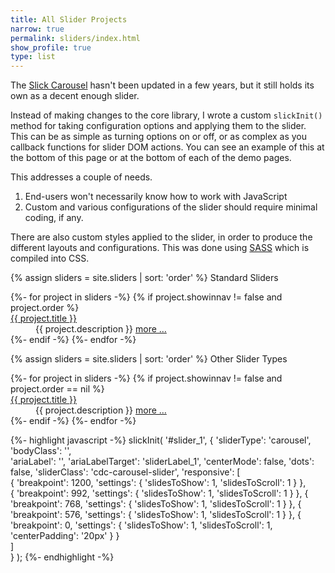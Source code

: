 ```yaml
---
title: All Slider Projects
narrow: true
permalink: sliders/index.html
show_profile: true
type: list
---
```


<p>The <a href="http://kenwheeler.github.io/slick/">Slick Carousel</a> hasn't been updated in a few years, but it still holds its own as a decent enough slider.</p>
<p>Instead of making changes to the core library, I wrote a custom <code>slickInit()</code> method for taking configuration options and applying them to the slider. This can be as simple as turning options on or off, or as complex as you callback functions for slider DOM actions. You can see an example of this at the bottom of this page or at the bottom of each of the demo pages.</p>

<p>This addresses a couple of needs.</p>
<ol>
    <li>End-users won't necessarily know how to work with JavaScript</li>
    <li>Custom and various configurations of the slider should require minimal coding, if any.</li>
</ol>
<p>There are also custom styles applied to the slider, in order to produce the different layouts and configurations. This was done using <a href="https://sass-lang.com/">SASS</a> which is compiled into CSS.</p>

{% assign sliders = site.sliders | sort: 'order' %}
<span class="display-5">Standard Sliders</span>
<dl>
    {%- for project in sliders -%}
    {% if project.showinnav != false and project.order %}
    <dt><a class="text-body" href="{{ site.baseurl }}{{ project.url }}">{{ project.title }}</a></dt>
    <dd class="ml-5">{{ project.description }} <a href="{{ site.baseurl }}{{ project.url }}">more &hellip;</a></dd>
    {%- endif -%}
    {%- endfor -%}
</dl>

{% assign sliders = site.sliders | sort: 'order'  %}
<span class="display-5">Other Slider Types</span>
<dl>
    {%- for project in sliders -%}
    {% if project.showinnav != false and project.order == nil %}
    <dt><a class="text-body" href="{{ site.baseurl }}{{ project.url }}">{{ project.title }}</a></dt>
    <dd class="ml-5">{{ project.description }} <a href="{{ site.baseurl }}{{ project.url }}">more &hellip;</a></dd>
    {%- endif -%}
    {%- endfor -%}
</dl>

{%- highlight javascript -%}
slickInit( '#slider_1', {
    'sliderType': 'carousel',
    'bodyClass': '',        
    'ariaLabel': '',
    'ariaLabelTarget': 'sliderLabel_1',
    'centerMode': false,
    'dots': false,
    'sliderClass': 'cdc-carousel-slider',
    'responsive': [             
        { 'breakpoint': 1200, 'settings': { 'slidesToShow': 1, 'slidesToScroll': 1 } },         
        { 'breakpoint': 992, 'settings': { 'slidesToShow': 1, 'slidesToScroll': 1 } },
        { 'breakpoint': 768, 'settings': { 'slidesToShow': 1, 'slidesToScroll': 1 } },
        { 'breakpoint': 576, 'settings': { 'slidesToShow': 1, 'slidesToScroll': 1 } },
        { 'breakpoint': 0, 'settings': { 'slidesToShow': 1, 'slidesToScroll': 1, 'centerPadding': '20px' } }            
    ]   
} );
{%- endhighlight -%}